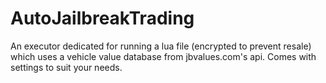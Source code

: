 # AutoJailbreakTrading
An executor dedicated for running a lua file (encrypted to prevent resale) which uses a vehicle value database from jbvalues.com's api. Comes with settings to suit your needs.
